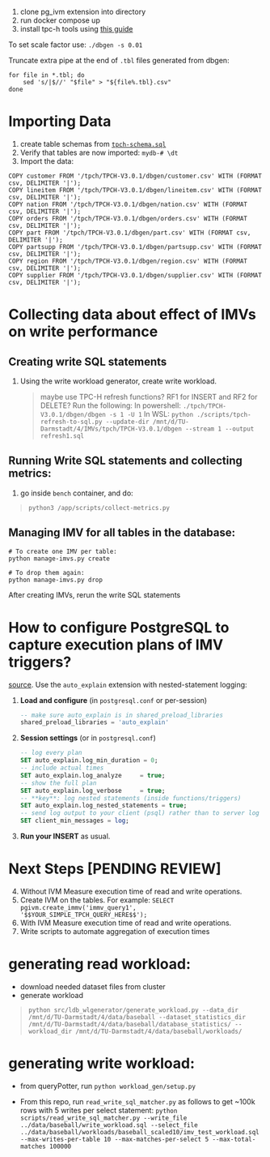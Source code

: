 1. clone pg_ivm extension into directory
1. run docker compose up
3. install tpc-h tools using [this guide](https://github.com/FlashSQL/mijin-til/blob/master/benchmark/how-to-install-tpch-for-pgsql.md)

To set scale factor use: `./dbgen -s 0.01`

Truncate extra pipe at the end of `.tbl` files generated from dbgen:
```
for file in *.tbl; do
    sed 's/|$//' "$file" > "${file%.tbl}.csv"
done
```

# Importing Data
1. create table schemas from [`tpch-schema.sql`](https://github.com/dimitri/tpch-citus/blob/master/schema/tpch-schema.sql)
2. Verify that tables are now imported: `mydb-# \dt`
3. Import the data:
```
COPY customer FROM '/tpch/TPCH-V3.0.1/dbgen/customer.csv' WITH (FORMAT csv, DELIMITER '|');
COPY lineitem FROM '/tpch/TPCH-V3.0.1/dbgen/lineitem.csv' WITH (FORMAT csv, DELIMITER '|');
COPY nation FROM '/tpch/TPCH-V3.0.1/dbgen/nation.csv' WITH (FORMAT csv, DELIMITER '|');
COPY orders FROM '/tpch/TPCH-V3.0.1/dbgen/orders.csv' WITH (FORMAT csv, DELIMITER '|');
COPY part FROM '/tpch/TPCH-V3.0.1/dbgen/part.csv' WITH (FORMAT csv, DELIMITER '|');
COPY partsupp FROM '/tpch/TPCH-V3.0.1/dbgen/partsupp.csv' WITH (FORMAT csv, DELIMITER '|');
COPY region FROM '/tpch/TPCH-V3.0.1/dbgen/region.csv' WITH (FORMAT csv, DELIMITER '|');
COPY supplier FROM '/tpch/TPCH-V3.0.1/dbgen/supplier.csv' WITH (FORMAT csv, DELIMITER '|');
```

# Collecting data about effect of IMVs on write performance 
## Creating write SQL statements
1. Using the write workload generator, create write workload. 
    > maybe use TPC-H refresh functions? RF1 for INSERT and RF2 for DELETE? Run the following:
    In powershell: `./tpch/TPCH-V3.0.1/dbgen/dbgen -s 1 -U 1`
    In WSL: `python ./scripts/tpch-refresh-to-sql.py --update-dir /mnt/d/TU-Darmstadt/4/IMVs/tpch/TPCH-V3.0.1/dbgen --stream 1 --output refresh1.sql`

## Running Write SQL statements and collecting metrics:
1. go inside `bench` container, and do:
> `python3 /app/scripts/collect-metrics.py`

## Managing IMV for all tables in the database:
```
# To create one IMV per table:
python manage-imvs.py create

# To drop them again:
python manage-imvs.py drop
```

After creating IMVs, rerun the write SQL statements

# How to configure PostgreSQL to capture execution plans of IMV triggers?
[source](https://chatgpt.com/share/6860535e-88d8-800b-9a72-44f8c97207fa). Use the `auto_explain` extension with nested-statement logging:

1. **Load and configure** (in `postgresql.conf` or per-session)

   ```sql
   -- make sure auto_explain is in shared_preload_libraries
   shared_preload_libraries = 'auto_explain'
   ```
2. **Session settings** (or in `postgresql.conf`)

   ```sql
   -- log every plan
   SET auto_explain.log_min_duration = 0;                 
   -- include actual times
   SET auto_explain.log_analyze     = true;              
   -- show the full plan
   SET auto_explain.log_verbose     = true;              
   -- **key**: log nested statements (inside functions/triggers)
   SET auto_explain.log_nested_statements = true;        
   -- send log output to your client (psql) rather than to server log
   SET client_min_messages = log;                        
   ```
3. **Run your INSERT** as usual. 

# Next Steps [PENDING REVIEW]
4. Without IVM Measure execution time of read and write operations.
5. Create IVM on the tables. For example:
`SELECT pgivm.create_immv('immv_query1', '$$YOUR_SIMPLE_TPCH_QUERY_HERE$$');`
6. With IVM Measure execution time of read and write operations.
7. Write scripts to automate aggregation of execution times

# generating read workload:
- download needed dataset files from cluster
- generate workload 
> `python src/ldb_wlgenerator/generate_workload.py --data_dir /mnt/d/TU-Darmstadt/4/data/baseball --dataset_statistics_dir /mnt/d/TU-Darmstadt/4/data/baseball/database_statistics/ --workload_dir /mnt/d/TU-Darmstadt/4/data/baseball/workloads/`

# generating write workload:
- from queryPotter, run `python workload_gen/setup.py`

- From this repo, run `read_write_sql_matcher.py` as follows to get ~100k rows with 5 writes per select statement:
`python scripts/read_write_sql_matcher.py --write_file ../data/baseball/write_workload.sql --select_file ../data/baseball/workloads/baseball_scaled10/imv_test_workload.sql --max-writes-per-table 10 --max-matches-per-select 5 --max-total-matches 100000`
